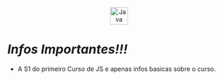 <div align="center"> 
  <img alt="Java" height="40em" src="https://img.shields.io/badge/JavaScript-F7DF1E?style=for-the-badge&logo=javascript&logoColor=black" /> 
</div>

# _*Infos Importantes!!!*_

- A S1 do primeiro Curso de JS e apenas infos basicas sobre o curso.
